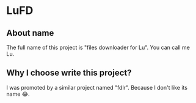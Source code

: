 # LuFD
## About name
The full name of this project is "files downloader for Lu". You can call me Lu.

## Why I choose write this project?
I was promoted by a similar project named "fdlr". Because I don't like its name 😂.